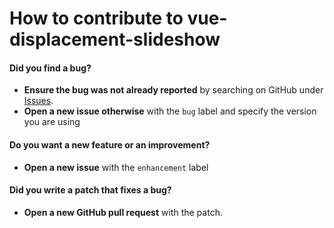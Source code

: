 # How to contribute to vue-displacement-slideshow

#### **Did you find a bug?**

* **Ensure the bug was not already reported** by searching on GitHub under [Issues](https://github.com/AlbanCrepel/vue-displacement-slideshow/issues).
* **Open a new issue otherwise** with the `bug` label and specify the version you are using

#### **Do you want a new feature or an improvement?**

* **Open a new issue** with the `enhancement` label

#### **Did you write a patch that fixes a bug?**

* **Open a new GitHub pull request** with the patch.